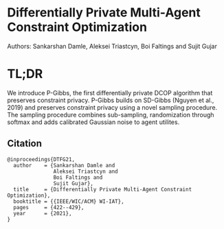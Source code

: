 # Differentially Private Multi-Agent Constraint Optimization

Authors: Sankarshan Damle, Aleksei Triastcyn, Boi Faltings and Sujit Gujar

# TL;DR
We introduce P-Gibbs, the first differentially private DCOP algorithm that preserves constraint privacy. P-Gibbs builds on SD-Gibbs (Nguyen et al., 2019) and preserves constraint privacy using a novel sampling procedure. The sampling procedure combines sub-sampling, randomization through softmax and adds calibrated Gaussian noise to agent utilites.

## Citation

```
@inproceedings{DTFG21,
  author    = {Sankarshan Damle and
               Aleksei Triastcyn and
               Boi Faltings and
               Sujit Gujar},
  title     = {Differentially Private Multi-Agent Constraint Optimization},
  booktitle = {{IEEE/WIC/ACM} WI-IAT},
  pages     = {422--429},
  year      = {2021},
}
```
